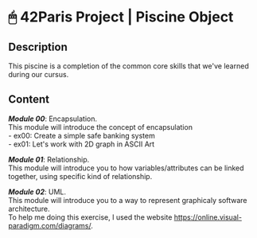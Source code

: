 # 🖱 42Paris Project | Piscine Object

## Description

This piscine is a completion of the common core skills that we've learned during our cursus.  

## Content

***Module 00***: Encapsulation.  
This module will introduce the concept of encapsulation  
	- ex00: Create a simple safe banking system  
	- ex01: Let's work with 2D graph in ASCII Art  

***Module 01***: Relationship.  
This module will introduce you to how variables/attributes can be linked together, using specific kind of relationship.  

***Module 02***: UML.  
This module will introduce you to a way to represent graphicaly software architecture.  
To help me doing this exercise, I used the website https://online.visual-paradigm.com/diagrams/.
